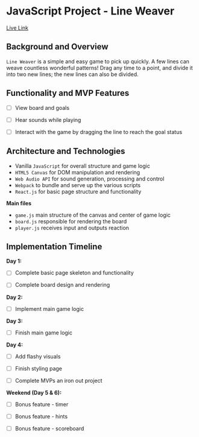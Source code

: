 # JavaScript Project - Line Weaver

[Live Link](https://github.com/xiaoyuny/javascript-project)

## Background and Overview

`Line Weaver` is a simple and easy game to pick up quickly. A few lines can weave countless wonderful patterns! Drag any time to a point, and divide it into two new lines; the new lines can also be divided.

## Functionality and MVP Features

- [ ] View board and goals

- [ ] Hear sounds while playing

- [ ] Interact with the game by dragging the line to reach the goal status

## Architecture and Technologies

- Vanilla `JavaScript` for overall structure and game logic
- `HTML5 Canvas` for DOM manipulation and rendering
- `Web Audio API` for sound generation, processing and control
- `Webpack` to bundle and serve up the various scripts
- `React.js` for basic page structure and functionality

**Main files**

- `game.js` main structure of the canvas and center of game logic
- `board.js` responsible for rendering the board
- `player.js` receives input and outputs reaction

## Implementation Timeline

**Day 1:**

- [ ] Complete basic page skeleton and functionality

- [ ] Complete board design and rendering

**Day 2:**

- [ ] Implement main game logic

**Day 3:**

- [ ] Finish main game logic

**Day 4:**

- [ ] Add flashy visuals

- [ ] Finish styling page

- [ ] Complete MVPs an iron out project

**Weekend (Day 5 & 6):**

- [ ] Bonus feature - timer

- [ ] Bonus feature - hints

- [ ] Bonus feature - scoreboard
